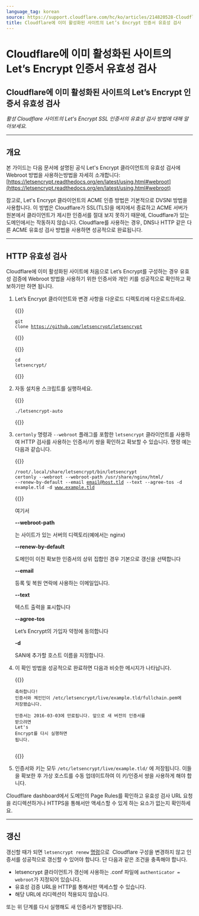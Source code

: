```yaml
---
language_tag: korean
source: https://support.cloudflare.com/hc/ko/articles/214820528-Cloudflare%EC%97%90-%EC%9D%B4%EB%AF%B8-%ED%99%9C%EC%84%B1%ED%99%94%EB%90%9C-%EC%82%AC%EC%9D%B4%ED%8A%B8%EC%9D%98-Let-s-Encrypt-%EC%9D%B8%EC%A6%9D%EC%84%9C-%EC%9C%A0%ED%9A%A8%EC%84%B1-%EA%B2%80%EC%82%AC
title: Cloudflare에 이미 활성화된 사이트의 Let’s Encrypt 인증서 유효성 검사
---
```


# Cloudflare에 이미 활성화된 사이트의 Let’s Encrypt 인증서 유효성 검사

## Cloudflare에 이미 활성화된 사이트의 Let’s Encrypt 인증서 유효성 검사

_활성 Cloudflare 사이트의 Let's Encrypt SSL 인증서의 유효성 검사 방법에 대해 알아보세요._

___

## 개요

본 가이드는 다음 문서에 설명된 공식 Let's Encrypt 클라이언트의 유효성 검사에 Webroot 방법을 사용하는방법을 자세히 소개합니다: [https://letsencrypt.readthedocs.org/en/latest/using.html#webroot](https://letsencrypt.readthedocs.org/en/latest/using.html#webroot)

참고로, Let's Encrypt 클라이언트의 ACME 인증 방법은 기본적으로 DVSNI 방법을 사용합니다. 이 방법은 Cloudflare가 SSL(TLS)을 에지에서 종료하고 ACME 서버가 원본에서 클라이언트가 제시한 인증서를 절대 보지 못하기 때문에, Cloudflare가 있는 도메인에서는 작동하지 않습니다. Cloudflare를 사용하는 경우, DNS나 HTTP 같은 다른 ACME 유효성 검사 방법을 사용하면 성공적으로 완료됩니다. 

___

## HTTP 유효성 검사

Cloudflare에 이미 활성화된 사이트에 처음으로 Let’s Encrypt를 구성하는 경우 유효성 검증에 Webroot 방법을 사용하기 위한 인증서와 개인 키를 성공적으로 확인하고 확보하기만 하면 됩니다. 

1.  Let’s Encrypt 클라이언트와 변경 사항을 다운로드 디렉토리에 다운로드하세요.


    {{<raw>}}<pre class="CodeBlock CodeBlock-with-rows CodeBlock-scrolls-horizontally CodeBlock-is-light-in-light-theme CodeBlock--language-txt" language="txt"><code><span class="CodeBlock--rows"><span class="CodeBlock--rows-content"><span class="CodeBlock--row"><span class="CodeBlock--row-indicator"></span><div class="CodeBlock--row-content"><span class="CodeBlock--token-plain">git clone https://github.com/letsencrypt/letsencrypt</span></div></span></span></span></code></pre>{{</raw>}}


    {{<raw>}}<pre class="CodeBlock CodeBlock-with-rows CodeBlock-scrolls-horizontally CodeBlock-is-light-in-light-theme CodeBlock--language-txt" language="txt"><code><span class="CodeBlock--rows"><span class="CodeBlock--rows-content"><span class="CodeBlock--row"><span class="CodeBlock--row-indicator"></span><div class="CodeBlock--row-content"><span class="CodeBlock--token-plain">cd letsencrypt/</span></div></span></span></span></code></pre>{{</raw>}}
    
2.  자동 설치용 스크립트를 실행하세요.  


    {{<raw>}}<pre class="CodeBlock CodeBlock-with-rows CodeBlock-scrolls-horizontally CodeBlock-is-light-in-light-theme CodeBlock--language-txt" language="txt"><code><span class="CodeBlock--rows"><span class="CodeBlock--rows-content"><span class="CodeBlock--row"><span class="CodeBlock--row-indicator"></span><div class="CodeBlock--row-content"><span class="CodeBlock--token-plain">./letsencrypt-auto</span></div></span></span></span></code></pre>{{</raw>}}
    
3.  `certonly` 명령과 `--webroot` 플래그를 포함한 `letsencrypt` 클라이언트를 사용하여 HTTP 검사를 사용하는 인증서/키 쌍을 확인하고 확보할 수 있습니다. 명령 예는 다음과 같습니다.  


    {{<raw>}}<pre class="CodeBlock CodeBlock-with-rows CodeBlock-scrolls-horizontally CodeBlock-is-light-in-light-theme CodeBlock--language-txt" language="txt"><code><span class="CodeBlock--rows"><span class="CodeBlock--rows-content"><span class="CodeBlock--row"><span class="CodeBlock--row-indicator"></span><div class="CodeBlock--row-content"><span class="CodeBlock--token-plain">/root/.local/share/letsencrypt/bin/letsencrypt certonly --webroot --webroot-path /usr/share/nginx/html/ --renew-by-default --email email@host.tld --text --agree-tos -d example.tld -d www.example.tld</span></div></span></span></span></code></pre>{{</raw>}}
    
      
    여기서  
    
    **\--webroot-path**
    
    는 사이트가 있는 서버의 디렉토리(예에서는 nginx)
    
    **\--renew-by-default**
    
    도메인이 이전 확보한 인증서의 상위 집합인 경우 기본으로 갱신을 선택합니다
    
    **\--email**
    
    등록 및 복원 연락에 사용하는 이메일입니다.
    
    **\--text**
    
    텍스트 출력을 표시합니다
    
    **\--agree-tos**
    
    Let’s Encrypt의 가입자 약정에 동의합니다
    
    **\-d**
    
    SAN에 추가할 호스트 이름을 지정합니다.
    
4.  이 확인 방법을 성공적으로 완료하면 다음과 비슷한 메시지가 나타납니다.  


    {{<raw>}}<pre class="CodeBlock CodeBlock-with-rows CodeBlock-scrolls-horizontally CodeBlock-is-light-in-light-theme CodeBlock--language-txt" language="txt"><code><span class="CodeBlock--rows"><span class="CodeBlock--rows-content"><span class="CodeBlock--row"><span class="CodeBlock--row-indicator"></span><div class="CodeBlock--row-content"><span class="CodeBlock--token-plain">축하합니다! 인증서와 체인인이 /etc/letsencrypt/live/example.tld/fullchain.pem에 저장됐습니다.</span></div></span><span class="CodeBlock--row"><span class="CodeBlock--row-indicator"></span><div class="CodeBlock--row-content"><span class="CodeBlock--token-plain">    인증서는 2016-03-03에 만료됩니다. 앞으로 새 버전의 인증서를 받으려면</span></div></span><span class="CodeBlock--row"><span class="CodeBlock--row-indicator"></span><div class="CodeBlock--row-content"><span class="CodeBlock--token-plain">Let's Encrypt를 다시 실행하면 됩니다.</span></div></span><span class="CodeBlock--row"><span class="CodeBlock--row-indicator"></span><div class="CodeBlock--row-content"><span class="CodeBlock--token-plain">
</span></div></span></span></span></code></pre>{{</raw>}}
    
5.  인증서와 키는 모두 `/etc/letsencrypt/live/example.tld/` 에 저장됩니다. 이들을 확보한 후 가상 호스트를 수동 업데이트하여 이 키/인증서 쌍을 사용하게 해야 합니다.

Cloudflare dashboard에서 도메인의 Page Rules를 확인하고 유효성 검사 URL 요청을 리디렉션하거나 HTTPS을 통해서만 액세스할 수 있게 하는 요소가 없는지 확인하세요.

___

## 갱신

갱신할 때가 되면 `letsencrypt renew` [명령](https://letsencrypt.readthedocs.org/en/latest/using.html#renewal)으로  Cloudflare 구성을 변경하지 않고 인증서를 성공적으로 갱신할 수 있어야 합니다. 단 다음과 같은 조건을 충족해야 합니다.

-   letsencrypt 클라이언트가 갱신에 사용하는 .conf 파일에 `authenticator = webroot`가 지정되어 있습니다.
-   유효성 검증 URL을 HTTP를 통해서만 액세스할 수 있습니다.
-   해당 URL에 리디렉션이 적용되지 않습니다. 

또는 위 단계를 다시 실행해도 새 인증서가 발행됩니다.
